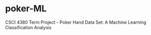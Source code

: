 # poker-ML
CSCI 4380 Term Project - Poker Hand Data Set: A Machine Learning Classification Analysis
